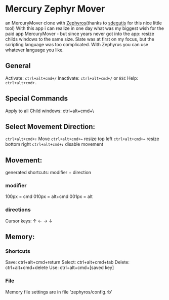 # Mercury Zephyr Mover

an MercuryMover clone with [Zephyros](https://github.com/sdegutis/zephyros)(thanks to [sdegutis](https://github.com/sdegutis) for this nice little tool)
With this app i can realize in one day what was my biggest wish for the paid app MercuryMover - but since years never got into the app: resize childs windows to the same size.
Slate was at first on my focus, but the scripting language was too complicated. With Zephyrus you can use whatever language you like.


## General

Activate: `ctrl+alt+cmd+/`
Inactivate: `ctrl+alt+cmd+/` or `ESC`
Help: `ctrl+alt+cmd+.`


## Special Commands

Apply to all Child windows: ctrl+alt+cmd+\\


## Select Movement Direction:

`ctrl+alt+cmd+↑` Move
`ctrl+alt+cmd+←` resize top left
`ctrl+alt+cmd+→` resize bottom right
`ctrl+alt+cmd+↓` disable movement

## Movement:

generated shortcuts: modifier + direction

### modifier

100px = cmd
010px = alt+cmd
001px = alt

### directions

Cursor keys: ↑ ← → ↓

## Memory:

### Shortcuts

Save: ctrl+alt+cmd+return
Select: ctrl+alt+cmd+tab
Delete: ctrl+alt+cmd+delete
Use: ctrl+alt+cmd+[saved key]

### File

Memory file settings are in file 'zephyros/config.rb'

